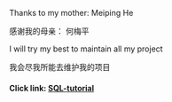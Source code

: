 Thanks to my mother: Meiping He

感谢我的母亲： 何梅平

I will try my best to maintain all my project

我会尽我所能去维护我的项目



#### Click link: [SQL-tutorial](00000SQL-tutorial.md)